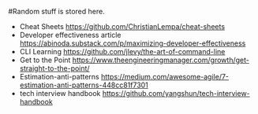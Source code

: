 #Random stuff is stored here.
* Cheat Sheets https://github.com/ChristianLempa/cheat-sheets 
* Developer effectiveness article https://abinoda.substack.com/p/maximizing-developer-effectiveness
* CLI Learning https://github.com/jlevy/the-art-of-command-line
* Get to the Point https://www.theengineeringmanager.com/growth/get-straight-to-the-point/
* Estimation-anti-patterns https://medium.com/awesome-agile/7-estimation-anti-patterns-448cc81f7301
* tech interview handbook https://github.com/yangshun/tech-interview-handbook
